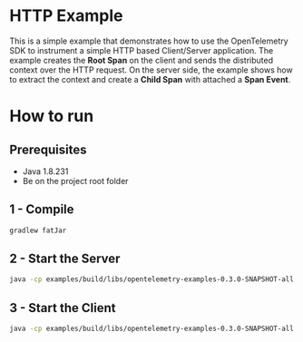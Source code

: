# HTTP Example

This is a simple example that demonstrates how to use the OpenTelemetry SDK 
to instrument a simple HTTP based Client/Server application. 
The example creates the **Root Span** on the client and sends the distributed context
over the HTTP request. On the server side, the example shows how to extract the context
and create a **Child Span** with attached a **Span Event**. 

# How to run

## Prerequisites
* Java 1.8.231
* Be on the project root folder

## 1 - Compile 
```bash
gradlew fatJar
```

## 2 - Start the Server
```bash
java -cp examples/build/libs/opentelemetry-examples-0.3.0-SNAPSHOT-all.jar io.opentelemetry.example.http.HttpServer
```
 
## 3 - Start the Client
```bash
java -cp examples/build/libs/opentelemetry-examples-0.3.0-SNAPSHOT-all.jar io.opentelemetry.example.http.HttpClient
```